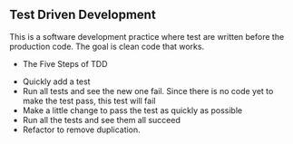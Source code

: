 ## Test Driven Development
This is a software development practice where test are written before the production code. The goal is clean code that works.

* The Five Steps of TDD
- Quickly add a test
- Run all tests and see the new one fail. Since there is no code yet to make the test pass, this test will fail
- Make a little change to pass the test as quickly as possible
- Run all the tests and see them all succeed
- Refactor to remove duplication.



